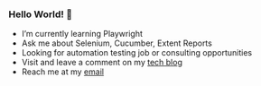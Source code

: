 ### Hello World! 👋

<!--
![views](https://komarev.com/ghpvc/?username=grasshopper7&color=blue)
-->

- I’m currently learning Playwright
- Ask me about Selenium, Cucumber, Extent Reports
- Looking for automation testing job or consulting opportunities
- Visit and leave a comment on my [tech blog](https://ghchirp.online)
- Reach me at my [email](mailto:grass.hopper.moc@gmail.com)

<!--
**grasshopper7/grasshopper7** is a ✨ _special_ ✨ repository because its `README.md` (this file) appears on your GitHub profile.

Here are some ideas to get you started:

- 🔭 I’m currently working on ...
- 🌱 I’m currently learning ...
- 👯 I’m looking to collaborate on ...
- 🤔 I’m looking for help with ...
- 💬 Ask me about ...
- 📫 How to reach me: ...
- 😄 Pronouns: ...
- ⚡ Fun fact: ...
-->
